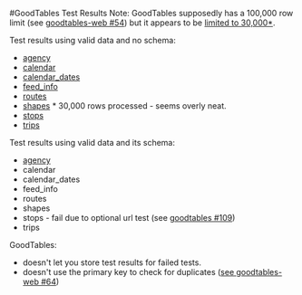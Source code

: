 #GoodTables Test Results
Note: GoodTables supposedly has a 100,000 row limit (see [goodtables-web #54](https://github.com/frictionlessdata/goodtables-web/issues/54)) but it appears to be [limited to 30,000*](https://github.com/frictionlessdata/goodtables-web#api).

Test results using valid data and no schema:
- [agency](http://goodtables.okfnlabs.org/reports?data=https%3A%2F%2Fraw.githubusercontent.com%2FStephen-Gates%2FGTFS%2Fmaster%2Fdata%2Fagency.txt&report_type=grouped&format=csv&row_limit=100000&report_limit=1000)
- [calendar](http://goodtables.okfnlabs.org/reports?data=https%3A%2F%2Fraw.githubusercontent.com%2FStephen-Gates%2FGTFS%2Fmaster%2Fdata%2Fcalendar.txt&report_type=grouped&format=csv&row_limit=100000&report_limit=1000)
- [calendar_dates](http://goodtables.okfnlabs.org/reports?data=https%3A%2F%2Fraw.githubusercontent.com%2FStephen-Gates%2FGTFS%2Fmaster%2Fdata%2Fcalendar_dates.txt&report_type=grouped&format=csv&row_limit=100000&report_limit=1000)
- [feed_info](http://goodtables.okfnlabs.org/reports?data=https%3A%2F%2Fraw.githubusercontent.com%2FStephen-Gates%2FGTFS%2Fmaster%2Fdata%2Ffeed_info.txt&report_type=grouped&format=csv&row_limit=100000&report_limit=1000)
- [routes](http://goodtables.okfnlabs.org/reports?data=https%3A%2F%2Fraw.githubusercontent.com%2FStephen-Gates%2FGTFS%2Fmaster%2Fdata%2Froutes.txt&report_type=grouped&format=csv&row_limit=100000&report_limit=1000)
- [shapes](http://goodtables.okfnlabs.org/reports?data=https%3A%2F%2Fraw.githubusercontent.com%2FStephen-Gates%2FGTFS%2Fmaster%2Fdata%2Fshapes.txt&report_type=grouped&format=csv&row_limit=100000&report_limit=1000)  * 30,000 rows processed - seems overly neat.
- [stops](http://goodtables.okfnlabs.org/reports?data=https%3A%2F%2Fraw.githubusercontent.com%2FStephen-Gates%2FGTFS%2Fmaster%2Fdata%2Fstops.txt&report_type=grouped&format=csv&row_limit=100000&report_limit=1000)
- [trips](http://goodtables.okfnlabs.org/reports?data=https%3A%2F%2Fraw.githubusercontent.com%2FStephen-Gates%2FGTFS%2Fmaster%2Fdata%2Ftrips.txt&report_type=grouped&format=csv&row_limit=100000&report_limit=1000)

Test results using valid data and its schema:
- [agency](http://goodtables.okfnlabs.org/reports?data=https%3A%2F%2Fraw.githubusercontent.com%2FStephen-Gates%2FGTFS%2Fmaster%2Fdata%2Fagency.txt&schema=https%3A%2F%2Fraw.githubusercontent.com%2FStephen-Gates%2FGTFS%2Fmaster%2Fschemas%2Fagency-schema.json&format=csv&row_limit=100000&report_type=grouped&report_limit=1000)
- calendar
- calendar_dates
- feed_info
- routes
- shapes
- stops - fail due to optional url test (see [goodtables #109](https://github.com/frictionlessdata/goodtables/issues/109))
- trips

GoodTables:

- doesn't let you store test results for failed tests.
- doesn't use the primary key to check for duplicates ([see goodtables-web #64](https://github.com/frictionlessdata/goodtables-web/issues/64))
